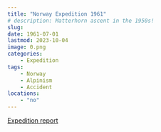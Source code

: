 ```yaml
---
title: "Norway Expedition 1961"
# description: Matterhorn ascent in the 1950s!
slug: 
date: 1961-07-01
lastmod: 2023-10-04
image: 0.png
categories:
    - Expedition
tags:
    - Norway
    - Alpinism
    - Accident
locations:
    - "no"
---
```


[Expedition report](/documents/beerenberg1961.pdf)

